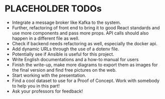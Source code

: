 # PLACEHOLDER TODOs

* Integrate a message broker like Kafka to the system.
* Further, refactoring of front end to bring it to good React standards and use more components and pass more props. 
  API calls should also happen in a different file as well.
* Check if backend needs refactoring as well, especially the docker api.
* Add dynamic URLs through the use of a dotenv file.
* Potentially see if Ansible is useful for this project.
* Write English documentations and a how-to manual for users
* Finish the write-up, make more diagrams to export them as images for the final version and find free pictures on 
  the web.
* Start working with the presentation.
* Find a cool dataset to use for a Proof of Concept. Work with somebody to help you in this part!
* Ask your professors for feedback!